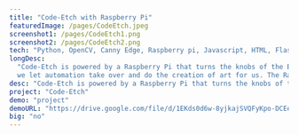 ```yaml
---
title: "Code-Etch with Raspberry Pi"
featuredImage: /pages/CodeEtch.jpeg
screenshot1: /pages/CodeEtch1.png
screenshot2: /pages/CodeEtch2.png
tech: "Python, OpenCV, Canny Edge, Raspberry pi, Javascript, HTML, Flask"
longDesc:
  "Code-Etch is powered by a Raspberry Pi that turns the knobs of the Etch-A-Sketch to convert real life photographs and images to drawings on the Etch-A-Sketch. Drawing with a traditional Etch-A-Sketch can be a frustrating and tedious task for many. In this project
  we let automation take over and do the creation of art for us. The Raspberry Pi powered Etch-A-Sketch will be capable of drawing images sent to it. We used Canny Edge Detection to identify edges in a picture and reduce noise. The edges are then converted to nodes and the longest path of the node that is connected is identified and sent as instructions to the motors to draw on the Etch-A-Sketch. This project was later expanded to have a web based front-end to allow for images digitally drawn by the user on the screen to be converted into art on the Etch-A-Sketch. This was team effort in which my teammate Dakota Martin and I undertook various roles to produce a working model at the end of a deadline."
desc: "Code-Etch is powered by a Raspberry Pi that turns the knobs of the Etch-A-Sketch to convert real life photographs and images to drawings on the Etch-A-Sketch. The goal of this project was to automate the task of producing aesthetically pleasing drawings on the traditional Etch-A-Sketch. This was a team effort in which my teammate Dakota Martin and I undertook various roles to produce a working model at the end of a deadline."
project: "Code-Etch"
demo: "project"
demoURL: "https://drive.google.com/file/d/1EKds0d6w-8yjkajSVQFyKpo-DCEemFYx/view?usp=sharing"
big: "no"
---
```

